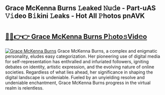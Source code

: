 ## Grace McKenna Burns 𝙻eaked 𝙽u𝚍e - Part-uAS 𝚅𝚒deo B𝚒kini 𝙻eaks - Hot All 𝙿hotos pnAVK

# <h2><a href="http://ld24t9.urlbe.top/?page=Grace+McKenna+Burns">🔗🔗👉👉 Grace McKenna Burns P𝚑oto𝚜Vid𝚎o</a></h2>

[![Grace McKenna Burns](https://i.imgur.com/eBuTRDB.gif)](http://ld24t9.urlbe.top/?page=Grace+McKenna+Burns)
Grace McKenna Burns, a complex and enigmatic personality, eludes easy categorization. Her pioneering use of digital media for self-representation has enthralled and infuriated followers, igniting debates on identity, artistic expression, and the evolving nature of online societies. Regardless of what lies ahead, her significance in shaping the digital landscape is undeniable. Fueled by an unyielding resolve and undeniable enchantment, Grace McKenna Burns progress in the virtual realm is relentless.
